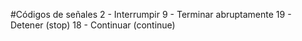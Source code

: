 #Códigos de señales
2	- Interrumpir
9	- Terminar abruptamente
19	- Detener (stop)
18	- Continuar (continue)